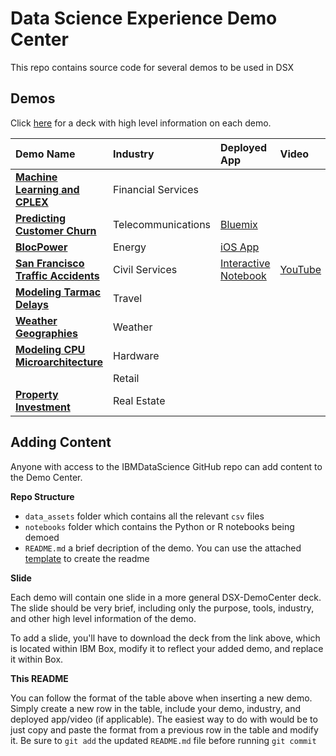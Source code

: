 # Data Science Experience Demo Center

This repo contains source code for several demos to be used in DSX

## Demos

Click [here]() for a deck with high level information on each demo.

|Demo Name|Industry|Deployed App| Video |
|:--------|:-------|:-----------|:------|
|**[Machine Learning and CPLEX](finanCPLEX)**| Financial Services | |
|**[Predicting Customer Churn](predictCustomerChurn)** | Telecommunications | [Bluemix]() |
|**[BlocPower](blocPower)**| Energy | [iOS App](https://itunes.apple.com/us/app/blocpower-analyze/id1161437091) |
|**[San Francisco Traffic Accidents](trafficAccidents)**| Civil Services | [Interactive Notebook](http://nbviewer.jupyter.org/github/nwngeek212/DSX-DemoCenter/blob/4cabeb0e28f9053398358bd4858290a59c447735/trafficAccidents/notebooks/TrafficAccidentsPixieDust.ipynb) | [YouTube](https://www.youtube.com/watch?v=cYUdXFEmxP4)
|**[Modeling Tarmac Delays](tarmacTimes)**| Travel | |
|**[Weather Geographies]()**| Weather | |
|**[Modeling CPU Microarchitecture]()**| Hardware | |
|**[]()**| Retail | |
|**[Property Investment](propertyinvestment)**| Real Estate | |

## Adding Content
Anyone with access to the IBMDataScience GitHub repo can add content to the Demo Center.

**Repo Structure**

- `data_assets` folder which contains all the relevant `csv` files
- `notebooks` folder which contains the Python or R notebooks being demoed
- `README.md` a brief decription of the demo. You can use the attached [template](README_template.md) to create the readme

**Slide**

Each demo will contain one slide in a more general DSX-DemoCenter deck. The slide should be very brief, including only the purpose, tools, industry, and other high level information of the demo.

To add a slide, you'll have to download the deck from the link above, which is located within IBM Box, modify it to reflect your added demo, and replace it within Box.

**This README**

You can follow the format of the table above when inserting a new demo. Simply create a new row in the table, include your demo, industry, and deployed app/video (if applicable). The easiest way to do with would be to just copy and paste the format from a previous row in the table and modify it. Be sure to `git add` the updated `README.md` file before running `git commit`